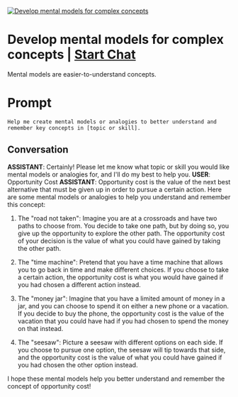 
[![Develop mental models for complex concepts](https://flow-prompt-covers.s3.us-west-1.amazonaws.com/icon/minimalist/mini_6.png)](https://gptcall.net/chat.html?data=%7B%22contact%22%3A%7B%22id%22%3A%22Y5TDtir5xFd53bRGq2Uw3%22%2C%22flow%22%3Atrue%7D%7D)
# Develop mental models for complex concepts | [Start Chat](https://gptcall.net/chat.html?data=%7B%22contact%22%3A%7B%22id%22%3A%22Y5TDtir5xFd53bRGq2Uw3%22%2C%22flow%22%3Atrue%7D%7D)
Mental models are easier-to-understand concepts.

# Prompt

```
Help me create mental models or analogies to better understand and remember key concepts in [topic or skill].
```

## Conversation

**ASSISTANT**: Certainly! Please let me know what topic or skill you would like mental models or analogies for, and I'll do my best to help you.
**USER**: Opportunity Cost
**ASSISTANT**: Opportunity cost is the value of the next best alternative that must be given up in order to pursue a certain action. Here are some mental models or analogies to help you understand and remember this concept:



1. The "road not taken": Imagine you are at a crossroads and have two paths to choose from. You decide to take one path, but by doing so, you give up the opportunity to explore the other path. The opportunity cost of your decision is the value of what you could have gained by taking the other path.



2. The "time machine": Pretend that you have a time machine that allows you to go back in time and make different choices. If you choose to take a certain action, the opportunity cost is what you would have gained if you had chosen a different action instead.



3. The "money jar": Imagine that you have a limited amount of money in a jar, and you can choose to spend it on either a new phone or a vacation. If you decide to buy the phone, the opportunity cost is the value of the vacation that you could have had if you had chosen to spend the money on that instead.



4. The "seesaw": Picture a seesaw with different options on each side. If you choose to pursue one option, the seesaw will tip towards that side, and the opportunity cost is the value of what you could have gained if you had chosen the other option instead.



I hope these mental models help you better understand and remember the concept of opportunity cost!


